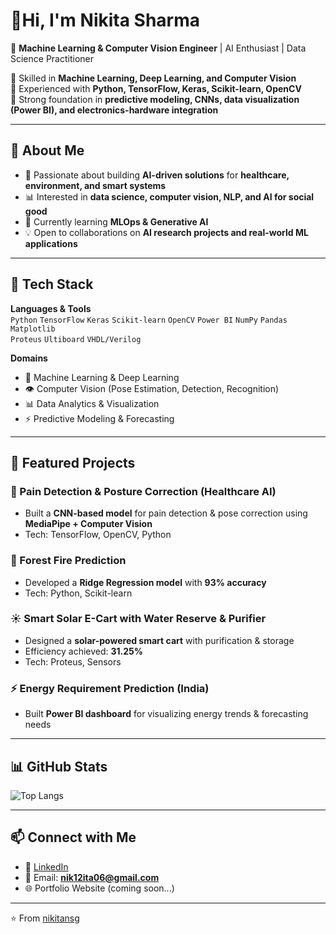 <!---
nikitansg/nikitansg is a ✨ special ✨ repository because its `README.md` (this file) appears on your GitHub profile.
You can click the Preview link to take a look at your changes.
--->
#  👋Hi, I'm Nikita Sharma  

🚀 **Machine Learning & Computer Vision Engineer** | AI Enthusiast | Data Science Practitioner  

🔹 Skilled in **Machine Learning, Deep Learning, and Computer Vision**  
🔹 Experienced with **Python, TensorFlow, Keras, Scikit-learn, OpenCV**  
🔹 Strong foundation in **predictive modeling, CNNs, data visualization (Power BI), and electronics-hardware integration**  

---

## 🌟 About Me  
- 🎯 Passionate about building **AI-driven solutions** for **healthcare, environment, and smart systems**  
- 📊 Interested in **data science, computer vision, NLP, and AI for social good**  
- 🌱 Currently learning **MLOps & Generative AI**  
- 💡 Open to collaborations on **AI research projects and real-world ML applications**  

---

## 🔧 Tech Stack  

**Languages & Tools**  
`Python` `TensorFlow` `Keras` `Scikit-learn` `OpenCV` `Power BI` `NumPy` `Pandas` `Matplotlib`  
`Proteus` `Ultiboard` `VHDL/Verilog`  

**Domains**  
- 🧠 Machine Learning & Deep Learning  
- 👁️ Computer Vision (Pose Estimation, Detection, Recognition)  
- 📊 Data Analytics & Visualization  
- ⚡ Predictive Modeling & Forecasting  

---

## 📌 Featured Projects  

### 🏥 Pain Detection & Posture Correction (Healthcare AI)  
- Built a **CNN-based model** for pain detection & pose correction using **MediaPipe + Computer Vision**  
- Tech: TensorFlow, OpenCV, Python  

### 🌳 Forest Fire Prediction  
- Developed a **Ridge Regression model** with **93% accuracy**  
- Tech: Python, Scikit-learn  

### ☀️ Smart Solar E-Cart with Water Reserve & Purifier  
- Designed a **solar-powered smart cart** with purification & storage  
- Efficiency achieved: **31.25%**  
- Tech: Proteus, Sensors  

### ⚡ Energy Requirement Prediction (India)  
- Built **Power BI dashboard** for visualizing energy trends & forecasting needs  

---

## 📊 GitHub Stats  

![Top Langs](https://github-readme-stats.vercel.app/api/top-langs/?username=nikitansg&layout=compact&theme=radical)  

---

## 📫 Connect with Me  

- 💼 [LinkedIn](www.linkedin.com/in/nikita-sharma-2373ab138) 
- 📧 Email: **nik12ita06@gmail.com**  
- 🌐 Portfolio Website (coming soon...)  

---
⭐️ From [nikitansg](https://github.com/nikitansg)
